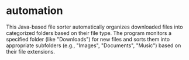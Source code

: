 # automation
This Java-based file sorter automatically organizes downloaded files into categorized folders based on their file type. The program monitors a specified folder (like "Downloads") for new files and sorts them into appropriate subfolders (e.g., "Images", "Documents", "Music") based on their file extensions.
